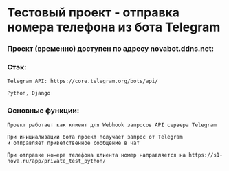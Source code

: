 # Тестовый проект - отправка номера телефона из бота Telegram
### Проект (временно) доступен по адресу novabot.ddns.net: 
### Стэк:
```
Telegram API: https://core.telegram.org/bots/api/
```
```
Python, Django
```

###  Основные функции:

```
Проект работает как клиент для Webhook запросов API сервера Telegram
```
```
При инициализации бота проект получает запрос от Telegram
и отправляет приветственное сообщение в чат 
```
```
При отправке номера телефона клиента номер направляется на https://s1-nova.ru/app/private_test_python/ 
```
